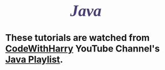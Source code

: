 # <h1 style="text-align:center; font-size:360%; font-family:verdana;color:#4A3E76;"><em>Java</em></h1>

# These tutorials are watched from [CodeWithHarry](https://www.youtube.com/channel/UCeVMnSShP_Iviwkknt83cww "Click here to checkout his channel") YouTube Channel's [Java Playlist](https://youtube.com/playlist?list=PLu0W_9lII9agS67Uits0UnJyrYiXhDS6q "Click here to check out his Java tutorials Playlist").
